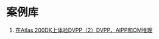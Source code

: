 # 案例库

1. [在Atlas 200DK上体验DVPP（2）DVPP、AIPP和OM推理](https://zhanghui-china.blog.csdn.net/article/details/124017228)